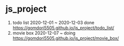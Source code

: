 # js_project
1. todo list 2020-12-01 ~ 2020-12-03 done https://gomdori5505.github.io/js_project/todo_list/
2. movie box 2020-12-07 ~ doing https://gomdori5505.github.io/js_project/movie_box/
